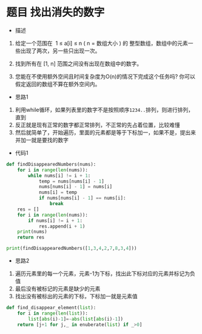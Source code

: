 # 题目 找出消失的数字

- 描述

1. 给定一个范围在  1 ≤ a[i] ≤ n ( n = 数组大小 ) 的 整型数组，数组中的元素一些出现了两次，另一些只出现一次。

2. 找到所有在 [1, n] 范围之间没有出现在数组中的数字。

3. 您能在不使用额外空间且时间复杂度为O(n)的情况下完成这个任务吗? 你可以假定返回的数组不算在额外空间内。

- 思路1

1. 利用while循环，如果列表里的数字不是按照顺序`1234..`排列，则进行排列，直到
2. 反正就是现有正常的数字都正常排列，不正常的先占着位置，比较难懂
3. 然后就简单了，开始遍历，里面的元素都是等于下标加一，如果不是，提出来并加一就是要找的数字

- 代码1

```python
def findDisappearedNumbers(nums):
    for i in range(len(nums)):
        while nums[i] != i + 1:
            temp = nums[nums[i] - 1]
            nums[nums[i] - 1] = nums[i]
            nums[i] = temp
            if nums[nums[i] - 1] == nums[i]:
                break
    res = []
    for i in range(len(nums)):
        if nums[i] != i + 1:
            res.append(i + 1)
    print(nums)
    return res

print(findDisappearedNumbers([1,3,4,2,7,8,3,4]))

```

- 思路2

1. 遍历元素里的每一个元素，元素-1为下标，找出此下标对应的元素并标记为负值
2. 最后没有被标记的元素是缺少的元素
3. 找出没有被标出的元素的下标，下标加一就是元素值

```python
def find_disappear_element(list):
    for i in range(len(list)):
        list[abs(i)-1]=-abs(list[abs(i)-1])
    return [j+1 for j,_ in enuberate(list) if _>0]
```
